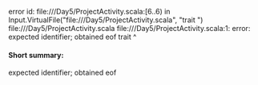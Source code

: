 error id: file://<WORKSPACE>/Day5/ProjectActivity.scala:[6..6) in Input.VirtualFile("file://<WORKSPACE>/Day5/ProjectActivity.scala", "trait ")
file://<WORKSPACE>/Day5/ProjectActivity.scala
file://<WORKSPACE>/Day5/ProjectActivity.scala:1: error: expected identifier; obtained eof
trait 
      ^
#### Short summary: 

expected identifier; obtained eof